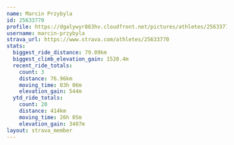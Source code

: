 ```yaml
---
name: Marcin Przybyla
id: 25633770
profile: https://dgalywyr863hv.cloudfront.net/pictures/athletes/25633770/12947173/2/large.jpg
username: marcin-przybyla
strava_url: https://www.strava.com/athletes/25633770
stats:
  biggest_ride_distance: 79.09km
  biggest_climb_elevation_gain: 1520.4m
  recent_ride_totals:
    count: 3
    distance: 76.96km
    moving_time: 03h 06m
    elevation_gain: 544m
  ytd_ride_totals:
    count: 20
    distance: 414km
    moving_time: 26h 05m
    elevation_gain: 3407m
layout: strava_member
--- 
```


